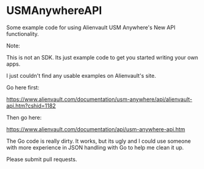 # USMAnywhereAPI
Some example code for using Alienvault USM Anywhere's New API functionality. 


Note:


This is not an SDK. Its just example code to get you started writing your own apps.

I just couldn't find any usable examples on Alienvault's site.

Go here first:

https://www.alienvault.com/documentation/usm-anywhere/api/alienvault-api.htm?cshid=1182

Then go here:

https://www.alienvault.com/documentation/api/usm-anywhere-api.htm

The Go code is really dirty. It works, but its ugly and I could use someone with more experience in JSON handling with Go to help me clean it up. 

Please submit pull requests.



